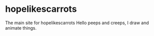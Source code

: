 # hopelikescarrots
The main site for hopelikescarrots
Hello peeps and creeps, I draw and animate things. 
